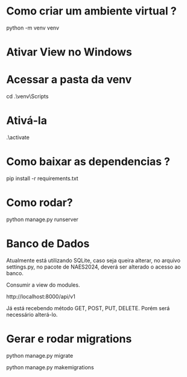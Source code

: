 # Como criar um ambiente virtual ?
python -m venv venv

# Ativar View no Windows

# Acessar a pasta da venv
cd .\venv\Scripts

# Ativá-la
.\activate

# Como baixar as dependencias ?
pip install -r requirements.txt

# Como rodar?
python manage.py runserver


# Banco de Dados
Atualmente está utilizando SQLite, caso seja queira alterar, no arquivo 
settings.py, no pacote de NAES2024, deverá ser alterado o acesso ao banco.

Consumir a view do modules.

http://localhost:8000/api/v1

Já está recebendo método GET, POST, PUT, DELETE.
Porém será necessário alterá-lo.

# Gerar e rodar migrations
python manage.py migrate

python manage.py makemigrations